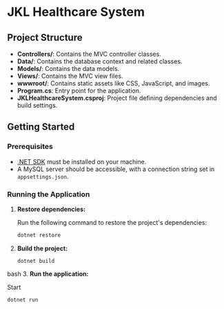 # JKL Healthcare System

## Project Structure

- **Controllers/**: Contains the MVC controller classes.
- **Data/**: Contains the database context and related classes.
- **Models/**: Contains the data models.
- **Views/**: Contains the MVC view files.
- **wwwroot/**: Contains static assets like CSS, JavaScript, and images.
- **Program.cs**: Entry point for the application.
- **JKLHealthcareSystem.csproj**: Project file defining dependencies and build settings.

## Getting Started

### Prerequisites

- [.NET SDK](https://dotnet.microsoft.com/download) must be installed on your machine.
- A MySQL server should be accessible, with a connection string set in `appsettings.json`.

### Running the Application

1. **Restore dependencies:**

   Run the following command to restore the project's dependencies:
   ```bash
   dotnet restore

2. **Build the project:**
   ```
   dotnet build
bash
3. **Run the application:**

   Start 
   ```
   dotnet run
